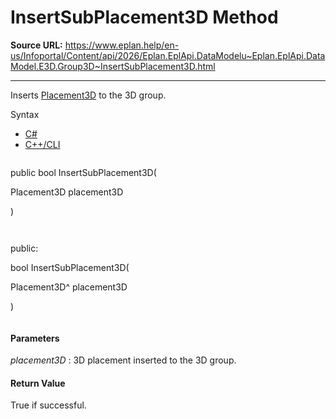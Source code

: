# InsertSubPlacement3D Method

**Source URL:** https://www.eplan.help/en-us/Infoportal/Content/api/2026/Eplan.EplApi.DataModelu~Eplan.EplApi.DataModel.E3D.Group3D~InsertSubPlacement3D.html

---

Inserts [Placement3D](Eplan.EplApi.DataModelu~Eplan.EplApi.DataModel.E3D.Placement3D.html) to the 3D group.

Syntax

- [C#](#i-syntax-CS)
- [C++/CLI](#i-syntax-CPP2005)

```
```
public bool InsertSubPlacement3D( 

   Placement3D placement3D

)
```
```

```
```
public:

bool InsertSubPlacement3D( 

   Placement3D^ placement3D

)
```
```

#### Parameters

*placement3D*
:   3D placement inserted to the 3D group.

#### Return Value

True if successful.
